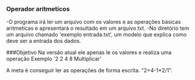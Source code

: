 ### Operador aritmeticos
-O programa irá ler um arquivo com os valores e as operações básicas aritmeticas e apresentará o resultado em um arquivo txt.
-No diretório tem um arquivo chamado 'exemplo entrada.txt', um modelo que explica como deve ser a entrada dos dados.

###Objetivo
Na versão atual ele apenas le os valores e realiza uma operação Exemplo
'2 2 4 8
Multiplicar'

A meta é conseguir ler as operações de forma escrita. 
"2+4-1*2/1".
